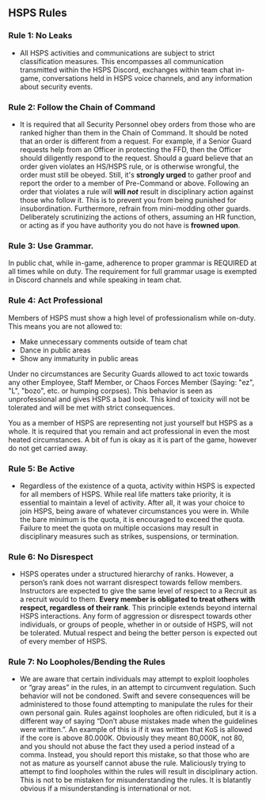 ## HSPS Rules

### Rule 1: No Leaks
- All HSPS activities and communications are subject to strict classification measures. This encompasses all communication transmitted within the HSPS Discord, exchanges within team chat in-game, conversations held in HSPS voice channels, and any information about security events.

### Rule 2: Follow the Chain of Command
- It is required that all Security Personnel obey orders from those who are ranked higher than them in the Chain of Command. It should be noted that an order is different from a request. For example, if a Senior Guard requests help from an Officer in protecting the FFD, then the Officer should diligently respond to the request. Should a guard believe that an order given violates an HS/HSPS rule, or is otherwise wrongful, the order must still be obeyed. Still, it's 
**strongly urged** to gather proof and report the order to a member of Pre-Command or above. Following an order that violates a rule will **will _not_** result in disciplinary action against those who follow it. This is to prevent you from being punished for insubordination. Furthermore, refrain from mini-modding other guards. Deliberately scrutinizing the actions of others, assuming an HR function, or acting as if you have authority you do not have is **frowned upon**.

### Rule 3: Use Grammar.
In public chat, while in-game, adherence to proper grammar is REQUIRED at all times while on duty. The requirement for full grammar usage is exempted in Discord channels and while speaking in team chat. 

### Rule 4: Act Professional
Members of HSPS must show a high level of professionalism while on-duty. This means you are not allowed to: 
- Make unnecessary comments outside of team chat
- Dance in public areas 
- Show any immaturity in public areas

Under no circumstances are Security Guards allowed to act toxic towards any other Employee, Staff Member, or Chaos Forces Member (Saying: "ez", "L", "bozo", etc. or humping corpses). This behavior is seen as unprofessional and gives HSPS a bad look. This kind of toxicity will not be tolerated and will be met with strict consequences.

You as a member of HSPS are representing not just yourself but HSPS as a whole. It is required that you remain and act professional in even the most heated circumstances. A bit of fun is okay as it is part of the game, however do not get carried away.


### Rule 5: Be Active
- Regardless of the existence of a quota, activity within HSPS is expected for all members of HSPS. While real life matters take priority, it is essential to maintain a level of activity. After all, it was your choice to join HSPS, being aware of whatever circumstances you were in. While the bare minimum is the quota, it is encouraged to exceed the quota. Failure to meet the quota on multiple occasions may result in disciplinary measures such as strikes, suspensions, or termination.


### Rule 6: No Disrespect
- HSPS operates under a structured hierarchy of ranks. However, a person’s rank does not warrant disrespect towards fellow members. Instructors are expected to give the same level of respect to a Recruit as a recruit would to them. **Every member is obligated to treat others with respect, regardless of their rank**. This principle extends beyond internal HSPS interactions. Any form of aggression or disrespect towards other individuals, or groups of people, whether in or outside of HSPS, will not be tolerated. Mutual respect and being the better person is expected out of every member of HSPS.

### Rule 7: No Loopholes/Bending the Rules
- We are aware that certain individuals may attempt to exploit loopholes or “gray areas” in the rules, in an attempt to circumvent regulation. Such behavior will not be condoned. Swift and severe consequences will be administered to those found attempting to manipulate the rules for their own personal gain.
Rules against loopholes are often ridiculed, but it is a different way of saying “Don’t abuse mistakes made when the guidelines were written.”. An example of this is if it was written that KoS is allowed if the core is above 80.000K. Obviously they meant 80,000K, not 80, and you should not abuse the fact they used a period instead of a comma. Instead, you should report this mistake, so that those who are not as mature as yourself cannot abuse the rule.
Maliciously trying to attempt to find loopholes within the rules will result in disciplinary action. 
This is not to be mistaken for misunderstanding the rules. It is blatantly obvious if a misunderstanding is international or not.
